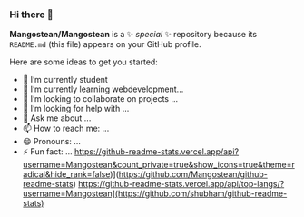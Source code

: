 ### Hi there 👋


**Mangostean/Mangostean** is a ✨ _special_ ✨ repository because its `README.md` (this file) appears on your GitHub profile.

Here are some ideas to get you started:

- 🔭 I’m currently student
- 🌱 I’m currently learning webdevelopment...
- 👯 I’m looking to collaborate on projects ...
- 🤔 I’m looking for help with ...
- 💬 Ask me about ...
- 📫 How to reach me: ...
- 😄 Pronouns: ...
- ⚡ Fun fact: ...
https://github-readme-stats.vercel.app/api?username=Mangostean&count_private=true&show_icons=true&theme=radical&hide_rank=false)](https://github.com/Mangostean/github-readme-stats)
https://github-readme-stats.vercel.app/api/top-langs/?username=Mangostean](https://github.com/shubham/github-readme-stats)
